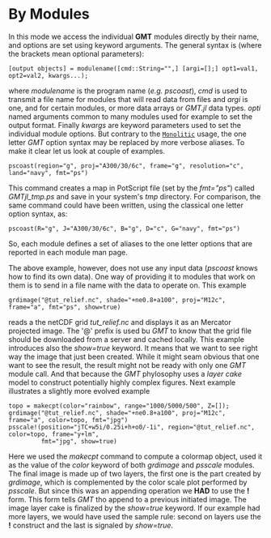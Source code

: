 # By Modules

In this mode we access the individual **GMT** modules directly by their name, and options are
set using keyword arguments. The general syntax is (where the brackets mean optional parameters):

    [output objects] = modulename([cmd::String="",] [argi=[];] opt1=val1, opt2=val2, kwargs...);

where *modulename* is the program name (*e.g. pscoast*), *cmd* is used to transmit a file name for
modules that will read data from files and *argi* is one, and for certain modules, or more data
arrays or *GMT.jl* data types. *opti* named arguments common to many modules used for example to
set the output format. Finally *kwargs* are keyword parameters used to set the individual module
options. But contrary to the [`Monolitic`](@ref) usage, the one letter *GMT* option syntax may be
replaced by more verbose aliases. To make it clear let us look at couple of examples.

    pscoast(region="g", proj="A300/30/6c", frame="g", resolution="c", land="navy", fmt="ps")

This command creates a map in PotScript file (set by the *fmt="ps"*) called *GMTjl_tmp.ps* and save
in your system's *tmp* directory. For comparison, the same command could have been written, using
the classical one letter option syntax, as:

    pscoast(R="g", J="A300/30/6c", B="g", D="c", G="navy", fmt="ps")

So, each module defines a set of aliases to the one letter options that are reported in each module
man page.

The above example, however, does not use any input data (*pscoast* knows how to find its own data). One
way of providing it to modules that work on them is to send in a file name with the data to operate on.
This example

    grdimage("@tut_relief.nc", shade="+ne0.8+a100", proj="M12c", frame="a", fmt="ps", show=true)

reads a the netCDF grid *tut_relief.nc* and displays it as an Mercator projected image. The '@' prefix
is used bu *GMT* to know that the grid file should be downloaded from a server and cached locally. This
example introduces also the *show=true* keyword. It means that we want to see right way the image that
just been created. While it might seam obvious that one want to see the result, the result might not be
ready with only one *GMT* module call. And that because the *GMT* phylosophy uses a *layer cake*  model
to construct potentially highly complex figures. Next example illustrates a slightly more evolved
example

    topo = makecpt(color="rainbow", range="1000/5000/500", Z=[]);
    grdimage("@tut_relief.nc", shade="+ne0.8+a100", proj="M12c", frame="a", color=topo, fmt="jpg")
    psscale!(position="jTC+w5i/0.25i+h+o0/-1i", region="@tut_relief.nc", color=topo, frame="y+lm",
             fmt="jpg", show=true)

Here we used the *makecpt* command to compute a colormap object, used it as the value of the *color*
keyword of both *grdimage* and *psscale* modules. The final image is made up of two layers, the first
one is the part created by *grdimage*, which is complemented by the color scale plot performed by
*psscale*. But since this was an appending operation we **HAD** to use the **!** form. This form tells
*GMT* tho append to a previous initiated image. The image layer cake is finalized by the *show=true*
keyword. If our example had more layers, we would have used the sample rule: second on layers use the
**!** construct and the last is signaled by *show=true*.